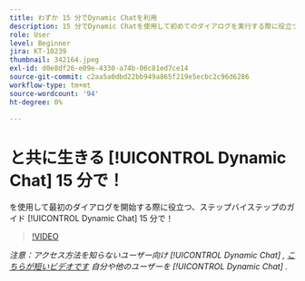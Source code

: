 ```yaml
---
title: わずか 15 分でDynamic Chatを利用
description: 15 分でDynamic Chatを使用して初めてのダイアログを実行する際に役立つ、ステップバイステップのガイドです。
role: User
level: Beginner
jira: KT-10239
thumbnail: 342164.jpeg
exl-id: d0e8df26-e09e-4330-a74b-06c81ed7ce14
source-git-commit: c2aa5a0dbd22bb949a865f219e5ecbc2c96d6286
workflow-type: tm+mt
source-wordcount: '94'
ht-degree: 0%

---
```


# と共に生きる [!UICONTROL Dynamic Chat]  15 分で！

を使用して最初のダイアログを開始する際に役立つ、ステップバイステップのガイド [!UICONTROL Dynamic Chat]  15 分で！

>[!VIDEO](https://video.tv.adobe.com/v/342164/?quality=12&learn=on)

*注意：アクセス方法を知らないユーザー向け [!UICONTROL Dynamic Chat] , [こちらが短いビデオです](https://experienceleague.adobe.com/docs/marketo-learn/tutorials/dynamic-chat/user-management.html?lang=en) 自分や他のユーザーを [!UICONTROL Dynamic Chat] .*
